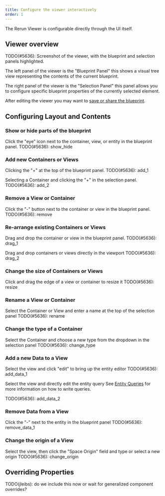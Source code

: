 ```yaml
---
title: Configure the viewer interactively
order: 1
---
```


The Rerun Viewer is configurable directly through the UI itself.

## Viewer overview

TODO(#5636): Screenshot of the viewer, with the blueprint and selection panels highlighted.

The left panel of the viewer is the "Blueprint Panel" this shows a visual tree view representing
the contents of the current blueprint.

The right panel of the viewer is the "Selection Panel" this panel allows you to configure
specific blueprint properties of the currently selected element.

After editing the viewer you may want to [save or share the blueprint](./save-and-load.md).

## Configuring Layout and Contents

### Show or hide parts of the blueprint

Click the "eye" icon next to the container, view, or entity in the blueprint panel.
TODO(#5636): show_hide

### Add new Containers or Views

Clicking the "+" at the top of the blueprint panel.
TODO(#5636): add_1

Selecting a Container and clicking the "+" in the selection panel.
TODO(#5636): add_2

### Remove a View or Container

Click the "-" button next to the container or view in the blueprint panel.
TODO(#5636): remove

### Re-arrange existing Containers or Views

Drag and drop the container or view in the blueprint panel.
TODO(#5636): drag_1

Drag and drop containers or views directly in the viewport
TODO(#5636): drag_2

### Change the size of Containers or Views

Click and drag the edge of a view or container to resize it
TODO(#5636): resize

### Rename a View or Container

Select the Container or View and enter a name at the top of the selection panel
TODO(#5636): rename

### Change the type of a Container

Select the Container and choose a new type from the dropdown in the selection panel
TODO(#5636): change_type

### Add a new Data to a View

Select the view and click "edit" to bring up the entity editor
TODO(#5636): add_data_1

Select the view and directly edit the entity query
See [Entity Queries](../../reference/entity-queries.md) for more information on how to write queries.

TODO(#5636): add_data_2

### Remove Data from a View

Click the "-" next to the entity in the blueprint panel
TODO(#5636): remove_data_1

### Change the origin of a View

Select the view, then click the "Space Origin" field and type or select a new origin
TODO(#5636): change_origin

## Overriding Properties

TODO(jleibs): do we include this now or wait for generalized component overrides?
